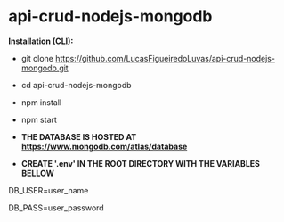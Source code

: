 # api-crud-nodejs-mongodb

**Installation (CLI):**
- git clone https://github.com/LucasFigueiredoLuvas/api-crud-nodejs-mongodb.git
- cd api-crud-nodejs-mongodb
- npm install
- npm start

- **THE DATABASE IS HOSTED AT https://www.mongodb.com/atlas/database**
- **CREATE '.env' IN THE ROOT DIRECTORY WITH THE VARIABLES BELLOW**

DB_USER=user_name

DB_PASS=user_password
